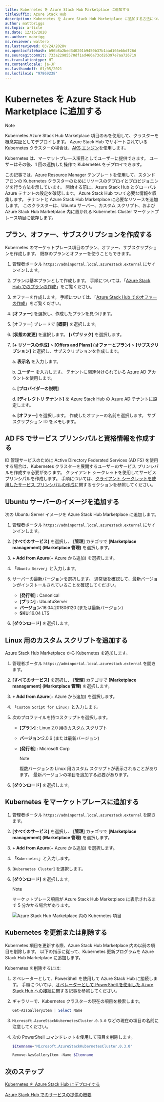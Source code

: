 ```yaml
---
title: Kubernetes を Azure Stack Hub Marketplace に追加する
titleSuffix: Azure Stack Hub
description: Kubernetes を Azure Stack Hub Marketplace に追加する方法について説明します。
author: mattbriggs
ms.topic: article
ms.date: 12/16/2020
ms.author: mabrigg
ms.reviewer: waltero
ms.lastreviewed: 03/24/2020v
ms.openlocfilehash: b96b8a2bed340201b9450b37b1aad166ebbdf26d
ms.sourcegitcommit: 733a22985570df1ad466a73cd26397e7aa726719
ms.translationtype: HT
ms.contentlocale: ja-JP
ms.lasthandoff: 01/05/2021
ms.locfileid: "97869238"
---
```

# <a name="add-kubernetes-to-azure-stack-hub-marketplace"></a>Kubernetes を Azure Stack Hub Marketplace に追加する

> [!note]  
> Kubernetes Azure Stack Hub Marketplace 項目のみを使用して、クラスターを概念実証としてデプロイします。 Azure Stack Hub でサポートされている Kubernetes クラスターの場合は、[AKS エンジン](azure-stack-aks-engine.md)を使用します。

Kubernetes は、マーケットプレース項目としてユーザーに提供できます。 ユーザーはその後、1 回の連携した操作で Kubernetes をデプロイできます。

この記事では、Azure Resource Manager テンプレートを使用して、スタンドアロンの Kubernetes クラスターのためにリソースのデプロイとプロビジョニングを行う方法を示しています。 開始する前に、Azure Stack Hub とグローバル Azure テナントの設定を確認します。 Azure Stack Hub ついて必要な情報を収集します。 テナントと Azure Stack Hub Marketplace に必要なリソースを追加します。 このクラスターは、Ubuntu サーバー、カスタム スクリプト、および Azure Stack Hub Marketplace 内に置かれる Kubernetes Cluster マーケットプレース項目に依存します。

## <a name="create-a-plan-an-offer-and-a-subscription"></a>プラン、オファー、サブスクリプションを作成する

Kubernetes のマーケットプレース項目のプラン、オファー、サブスクリプションを作成します。 既存のプランとオファーを使うこともできます。

1. 管理者ポータル `https://adminportal.local.azurestack.external` にサインインします。

1. プランは基本プランとして作成します。 手順については、「[Azure Stack Hub でのプランの作成](azure-stack-create-plan.md)」をご覧ください。

1. オファーを作成します。 手順については、「[Azure Stack Hub でのオファーの作成](azure-stack-create-offer.md)」をご覧ください。

1. **[オファー]** を選択し、作成したプランを見つけます。

1. [オファー] ブレードで **[概要]** を選択します。

1. **[状態の変更]** を選択します。 **[パブリック]** を選択します。

1. **[+ リソースの作成]**  >  **[Offers and Plans] (オファーとプラン)**  >  **[サブスクリプション]** と選択し、サブスクリプションを作成します。

    a. **表示名** を入力します。

    b. **ユーザー** を入力します。 テナントに関連付けられている Azure AD アカウントを使用します。

    c. **[プロバイダーの説明]**

    d. **[ディレクトリ テナント]** を Azure Stack Hub の Azure AD テナントに設定します。 

    e. **[オファー]** を選択します。 作成したオファーの名前を選択します。 サブスクリプション ID をメモします。

## <a name="create-a-service-principal-and-credentials-in-ad-fs"></a>AD FS でサービス プリンシパルと資格情報を作成する

ID 管理サービスのために Active Directory Federated Services (AD FS) を使用する場合は、Kubernetes クラスターを展開するユーザーのサービス プリンシパルを作成する必要があります。 クライアント シークレットを使用してサービス プリンシパルを作成します。 手順については、[クライアント シークレットを使用したサービス プリンシパルの作成](azure-stack-create-service-principals.md#create-a-service-principal-that-uses-client-secret-credentials)に関するセクションを参照してください。

## <a name="add-an-ubuntu-server-image"></a>Ubuntu サーバーのイメージを追加する

次の Ubuntu Server イメージを Azure Stack Hub Marketplace に追加します。

1. 管理者ポータル `https://adminportal.local.azurestack.external` にサインインします。

1. **[すべてのサービス]** を選択し、 **[管理]** カテゴリで **[Marketplace management] (Marketplace 管理)** を選択します。

1. **+ Add from Azure**(+ Azure から追加) を選択します。

1. 「`Ubuntu Server`」と入力します。

1. サーバーの最新バージョンを選択します。 通常版を確認して、最新バージョンがインストールされていることを確認してください。
    - **[発行者]** : Canonical
    - **[プラン]** : UbuntuServer
    - **バージョン**:16.04.201806120 (または最新バージョン)
    - **SKU**:16.04 LTS

1. **[ダウンロード]** を選択します。

## <a name="add-a-custom-script-for-linux"></a>Linux 用のカスタム スクリプトを追加する

Azure Stack Hub Marketplace から Kubernetes を追加します。

1. 管理者ポータル `https://adminportal.local.azurestack.external` を開きます。

1. **[すべてのサービス]** を選択し、 **[管理]** カテゴリで **[Marketplace management] (Marketplace 管理)** を選択します。

1. **+ Add from Azure**(+ Azure から追加) を選択します。

1. 「`Custom Script for Linux`」と入力します。

1. 次のプロファイルを持つスクリプトを選択します。
   - **[プラン]** : Linux 2.0 用のカスタム スクリプト
   - **バージョン**:2.0.6 (または最新バージョン)
   - **[発行者]** : Microsoft Corp

     > [!Note]  
     > 複数バージョンの Linux 用カスタム スクリプトが表示されることがあります。 最新バージョンの項目を追加する必要があります。

1. **[ダウンロード]** を選択します。

## <a name="add-kubernetes-to-the-marketplace"></a>Kubernetes をマーケットプレースに追加する

1. 管理者ポータル `https://adminportal.local.azurestack.external` を開きます。

1. **[すべてのサービス]** を選択し、 **[管理]** カテゴリで **[Marketplace management] (Marketplace 管理)** を選択します。

1. **+ Add from Azure**(+ Azure から追加) を選択します。

1. 「`Kubernetes`」と入力します。

1. [`Kubernetes Cluster`] を選択します。

1. **[ダウンロード]** を選択します。

    > [!note]  
    > マーケットプレース項目が Azure Stack Hub Marketplace に表示されるまで 5 分かかる場合があります。

    ![Azure Stack Hub Marketplace 内の Kubernetes 項目](../user/media/azure-stack-solution-template-kubernetes-deploy/marketplaceitem.png)

## <a name="update-or-remove-the-kubernetes"></a>Kubernetes を更新または削除する

Kubernetes 項目を更新する際、Azure Stack Hub Marketplace 内の以前の項目を削除します。 以下の指示に従って、Kubernetes 更新プログラムを Azure Stack Hub Marketplace に追加します。

Kubernetes を削除するには:

1. オペレーターとして、PowerShell を使用して Azure Stack Hub に接続します。 手順については、[オペレーターとして PowerShell を使用した Azure Stack Hub への接続](azure-stack-powershell-configure-admin.md)に関する記事を参照してください。

2. ギャラリーで、Kubernetes クラスターの現在の項目を検索します。

    ```powershell  
    Get-AzsGalleryItem | Select Name
    ```
    
3. `Microsoft.AzureStackKubernetesCluster.0.3.0` などの現在の項目の名前に注意してください。

4. 次の PowerShell コマンドレットを使用して項目を削除します。

    ```powershell  
    $Itemname="Microsoft.AzureStackKubernetesCluster.0.3.0"

    Remove-AzsGalleryItem -Name $Itemname
    ```

## <a name="next-steps"></a>次のステップ

[Kubernetes を Azure Stack Hub にデプロイする](../user/azure-stack-solution-template-kubernetes-deploy.md)

[Azure Stack Hub でのサービスの提供の概要](service-plan-offer-subscription-overview.md)
